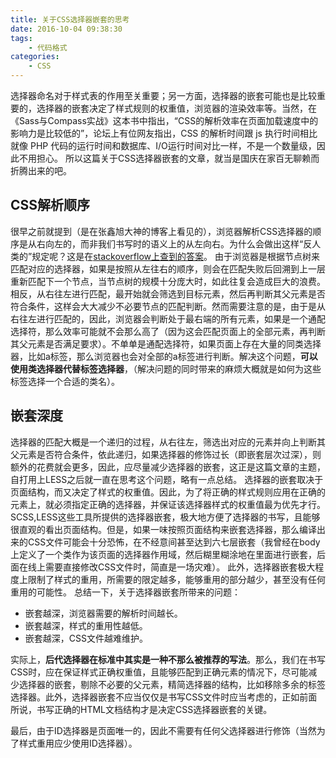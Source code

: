 ```yaml
---
title: 关于CSS选择器嵌套的思考
date: 2016-10-04 09:38:30
tags:
	- 代码格式
categories:
	- CSS
---
```

选择器命名对于样式表的作用至关重要；另一方面，选择器的嵌套可能也是比较重要的，选择器的嵌套决定了样式规则的权重值，浏览器的渲染效率等。当然，在《Sass与Compass实战》这本书中指出，“CSS的解析效率在页面加载速度中的影响力是比较低的”，论坛上有位网友指出，CSS 的解析时间跟 js 执行时间相比就像 PHP 代码的运行时间和数据库、I/O运行时间对比一样，不是一个数量级，因此不用担心。
所以这篇关于CSS选择器嵌套的文章，就当是国庆在家百无聊赖而折腾出来的吧。
<!--more-->
## CSS解析顺序
很早之前就提到（是在张鑫旭大神的博客上看见的），浏览器解析CSS选择器的顺序是从右向左的，而非我们书写时的语义上的从左向右。为什么会做出这样“反人类的”规定呢？这是在[stackoverflow上查到的答案](http://stackoverflow.com/questions/5797014/why-do-browsers-match-css-selectors-from-right-to-left)。
由于浏览器是根据节点树来匹配对应的选择器，如果是按照从左往右的顺序，则会在匹配失败后回溯到上一层重新匹配下一个节点，当节点树的规模十分庞大时，如此往复会造成巨大的浪费。相反，从右往左进行匹配，最开始就会筛选到目标元素，然后再判断其父元素是否符合条件，这样会大大减少不必要节点的匹配判断。然而需要注意的是，由于是从右往左进行匹配的，因此，浏览器会判断处于最右端的所有元素，如果是一个通配选择符，那么效率可能就不会那么高了（因为这会匹配页面上的全部元素，再判断其父元素是否满足要求）。不单单是通配选择符，如果页面上存在大量的同类选择器，比如a标签，那么浏览器也会对全部的a标签进行判断。解决这个问题，__可以使用类选择器代替标签选择器__，（解决问题的同时带来的麻烦大概就是如何为这些标签选择一个合适的类名）。

## 嵌套深度
选择器的匹配大概是一个递归的过程，从右往左，筛选出对应的元素并向上判断其父元素是否符合条件，依此递归，如果选择器的修饰过长（即嵌套层次过深），则额外的花费就会更多，因此，应尽量减少选择器的嵌套，这正是这篇文章的主题，自打用上LESS之后就一直在思考这个问题，略有一点总结。
选择器的嵌套取决于页面结构，而又决定了样式的权重值。因此，为了将正确的样式规则应用在正确的元素上，就必须指定正确的选择器，并保证该选择器样式的权重值最为优先才行。
SCSS,LESS这些工具所提供的选择器嵌套，极大地方便了选择器的书写，且能够很直观的看出页面结构。但是，如果一味按照页面结构来嵌套选择器，那么编译出来的CSS文件可能会十分恐怖，在不经意间甚至达到六七层嵌套（我曾经在body上定义了一个类作为该页面的选择器作用域，然后糊里糊涂地在里面进行嵌套，后面在线上需要直接修改CSS文件时，简直是一场灾难）。
此外，选择器嵌套极大程度上限制了样式的重用，所需要的限定越多，能够重用的部分越少，甚至没有任何重用的可能性。
总结一下，关于选择器嵌套所带来的问题：
* 嵌套越深，浏览器需要的解析时间越长。
* 嵌套越深，样式的重用性越低。
* 嵌套越深，CSS文件越难维护。

实际上，__后代选择器在标准中其实是一种不那么被推荐的写法__。那么，我们在书写CSS时，应在保证样式正确权重值，且能够匹配到正确元素的情况下，尽可能减少选择器的嵌套，剔除不必要的父元素，精简选择器的结构，比如移除多余的标签选择器。此外，选择器嵌套不应当仅仅是书写CSS文件时应当考虑的，正如前面所说，书写正确的HTML文档结构才是决定CSS选择器嵌套的关键。

最后，由于ID选择器是页面唯一的，因此不需要有任何父选择器进行修饰（当然为了样式重用应少使用ID选择器）。


